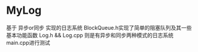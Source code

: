 # MyLog
基于 异步or同步 实现的日志系统
BlockQueue.h实现了简单的阻塞队列及其一些基本功能函数
Log.h && Log.cpp 则是有异步和同步两种模式的日志系统
main.cpp进行测试
